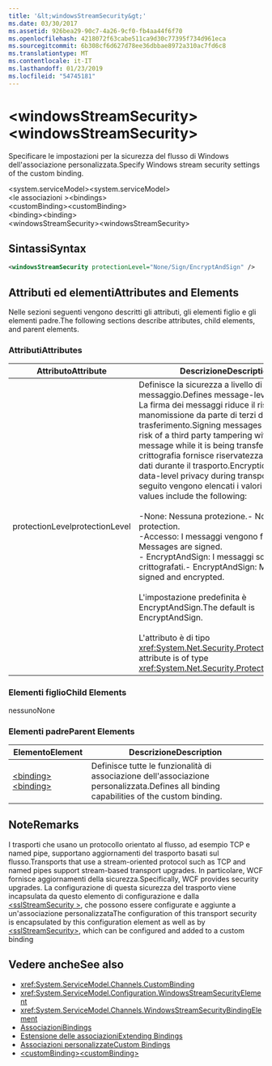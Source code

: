 ```yaml
---
title: '&lt;windowsStreamSecurity&gt;'
ms.date: 03/30/2017
ms.assetid: 926bea29-90c7-4a26-9cf0-fb4aa44f6f70
ms.openlocfilehash: 4218072f63cabe511ca9d30c77395f734d961eca
ms.sourcegitcommit: 6b308cf6d627d78ee36dbbae8972a310ac7fd6c8
ms.translationtype: MT
ms.contentlocale: it-IT
ms.lasthandoff: 01/23/2019
ms.locfileid: "54745181"
---
```

# <a name="ltwindowsstreamsecuritygt"></a><span data-ttu-id="4726f-102">&lt;windowsStreamSecurity&gt;</span><span class="sxs-lookup"><span data-stu-id="4726f-102">&lt;windowsStreamSecurity&gt;</span></span>
<span data-ttu-id="4726f-103">Specificare le impostazioni per la sicurezza del flusso di Windows dell'associazione personalizzata.</span><span class="sxs-lookup"><span data-stu-id="4726f-103">Specify Windows stream security settings of the custom binding.</span></span>  
  
 <span data-ttu-id="4726f-104">\<system.serviceModel></span><span class="sxs-lookup"><span data-stu-id="4726f-104">\<system.serviceModel></span></span>  
<span data-ttu-id="4726f-105">\<le associazioni ></span><span class="sxs-lookup"><span data-stu-id="4726f-105">\<bindings></span></span>  
<span data-ttu-id="4726f-106">\<customBinding></span><span class="sxs-lookup"><span data-stu-id="4726f-106">\<customBinding></span></span>  
<span data-ttu-id="4726f-107">\<binding></span><span class="sxs-lookup"><span data-stu-id="4726f-107">\<binding></span></span>  
<span data-ttu-id="4726f-108">\<windowsStreamSecurity></span><span class="sxs-lookup"><span data-stu-id="4726f-108">\<windowsStreamSecurity></span></span>  
  
## <a name="syntax"></a><span data-ttu-id="4726f-109">Sintassi</span><span class="sxs-lookup"><span data-stu-id="4726f-109">Syntax</span></span>  
  
```xml  
<windowsStreamSecurity protectionLevel="None/Sign/EncryptAndSign" />
```  
  
## <a name="attributes-and-elements"></a><span data-ttu-id="4726f-110">Attributi ed elementi</span><span class="sxs-lookup"><span data-stu-id="4726f-110">Attributes and Elements</span></span>  
 <span data-ttu-id="4726f-111">Nelle sezioni seguenti vengono descritti gli attributi, gli elementi figlio e gli elementi padre.</span><span class="sxs-lookup"><span data-stu-id="4726f-111">The following sections describe attributes, child elements, and parent elements.</span></span>  
  
### <a name="attributes"></a><span data-ttu-id="4726f-112">Attributi</span><span class="sxs-lookup"><span data-stu-id="4726f-112">Attributes</span></span>  
  
|<span data-ttu-id="4726f-113">Attributo</span><span class="sxs-lookup"><span data-stu-id="4726f-113">Attribute</span></span>|<span data-ttu-id="4726f-114">Descrizione</span><span class="sxs-lookup"><span data-stu-id="4726f-114">Description</span></span>|  
|---------------|-----------------|  
|<span data-ttu-id="4726f-115">protectionLevel</span><span class="sxs-lookup"><span data-stu-id="4726f-115">protectionLevel</span></span>|<span data-ttu-id="4726f-116">Definisce la sicurezza a livello di messaggio.</span><span class="sxs-lookup"><span data-stu-id="4726f-116">Defines message-level security.</span></span> <span data-ttu-id="4726f-117">La firma dei messaggi riduce il rischio di manomissione da parte di terzi durante il trasferimento.</span><span class="sxs-lookup"><span data-stu-id="4726f-117">Signing messages mitigates the risk of a third party tampering with the message while it is being transferred.</span></span> <span data-ttu-id="4726f-118">La crittografia fornisce riservatezza a livello di dati durante il trasporto.</span><span class="sxs-lookup"><span data-stu-id="4726f-118">Encryption provides data-level privacy during transport.</span></span> <span data-ttu-id="4726f-119">Di seguito vengono elencati i valori validi:</span><span class="sxs-lookup"><span data-stu-id="4726f-119">Valid values include the following:</span></span><br /><br /> <span data-ttu-id="4726f-120">-None: Nessuna protezione.</span><span class="sxs-lookup"><span data-stu-id="4726f-120">-   None: No protection.</span></span><br /><span data-ttu-id="4726f-121">-Accesso: I messaggi vengono firmati.</span><span class="sxs-lookup"><span data-stu-id="4726f-121">-   Sign: Messages are signed.</span></span><br /><span data-ttu-id="4726f-122">-   EncryptAndSign: I messaggi sono firmati e crittografati.</span><span class="sxs-lookup"><span data-stu-id="4726f-122">-   EncryptAndSign: Messages are signed and encrypted.</span></span><br /><br /> <span data-ttu-id="4726f-123">L'impostazione predefinita è EncryptAndSign.</span><span class="sxs-lookup"><span data-stu-id="4726f-123">The default is EncryptAndSign.</span></span><br /><br /> <span data-ttu-id="4726f-124">L'attributo è di tipo <xref:System.Net.Security.ProtectionLevel>.</span><span class="sxs-lookup"><span data-stu-id="4726f-124">This attribute is of type <xref:System.Net.Security.ProtectionLevel>.</span></span>|  
  
### <a name="child-elements"></a><span data-ttu-id="4726f-125">Elementi figlio</span><span class="sxs-lookup"><span data-stu-id="4726f-125">Child Elements</span></span>  
 <span data-ttu-id="4726f-126">nessuno</span><span class="sxs-lookup"><span data-stu-id="4726f-126">None</span></span>  
  
### <a name="parent-elements"></a><span data-ttu-id="4726f-127">Elementi padre</span><span class="sxs-lookup"><span data-stu-id="4726f-127">Parent Elements</span></span>  
  
|<span data-ttu-id="4726f-128">Elemento</span><span class="sxs-lookup"><span data-stu-id="4726f-128">Element</span></span>|<span data-ttu-id="4726f-129">Descrizione</span><span class="sxs-lookup"><span data-stu-id="4726f-129">Description</span></span>|  
|-------------|-----------------|  
|[<span data-ttu-id="4726f-130">\<binding></span><span class="sxs-lookup"><span data-stu-id="4726f-130">\<binding></span></span>](../../../../../docs/framework/misc/binding.md)|<span data-ttu-id="4726f-131">Definisce tutte le funzionalità di associazione dell'associazione personalizzata.</span><span class="sxs-lookup"><span data-stu-id="4726f-131">Defines all binding capabilities of the custom binding.</span></span>|  
  
## <a name="remarks"></a><span data-ttu-id="4726f-132">Note</span><span class="sxs-lookup"><span data-stu-id="4726f-132">Remarks</span></span>  
 <span data-ttu-id="4726f-133">I trasporti che usano un protocollo orientato al flusso, ad esempio TCP e named pipe, supportano aggiornamenti del trasporto basati sul flusso.</span><span class="sxs-lookup"><span data-stu-id="4726f-133">Transports that use a stream-oriented protocol such as TCP and named pipes support stream-based transport upgrades.</span></span> <span data-ttu-id="4726f-134">In particolare, WCF fornisce aggiornamenti della sicurezza.</span><span class="sxs-lookup"><span data-stu-id="4726f-134">Specifically, WCF provides security upgrades.</span></span> <span data-ttu-id="4726f-135">La configurazione di questa sicurezza del trasporto viene incapsulata da questo elemento di configurazione e dalla [ \<sslStreamSecurity >](../../../../../docs/framework/configure-apps/file-schema/wcf/sslstreamsecurity.md), che possono essere configurate e aggiunte a un'associazione personalizzata</span><span class="sxs-lookup"><span data-stu-id="4726f-135">The configuration of this transport security is encapsulated by this configuration element  as well as by [\<sslStreamSecurity>](../../../../../docs/framework/configure-apps/file-schema/wcf/sslstreamsecurity.md), which can be configured and added to a custom binding</span></span>  
  
## <a name="see-also"></a><span data-ttu-id="4726f-136">Vedere anche</span><span class="sxs-lookup"><span data-stu-id="4726f-136">See also</span></span>
- <xref:System.ServiceModel.Channels.CustomBinding>
- <xref:System.ServiceModel.Configuration.WindowsStreamSecurityElement>
- <xref:System.ServiceModel.Channels.WindowsStreamSecurityBindingElement>
- [<span data-ttu-id="4726f-137">Associazioni</span><span class="sxs-lookup"><span data-stu-id="4726f-137">Bindings</span></span>](../../../../../docs/framework/wcf/bindings.md)
- [<span data-ttu-id="4726f-138">Estensione delle associazioni</span><span class="sxs-lookup"><span data-stu-id="4726f-138">Extending Bindings</span></span>](../../../../../docs/framework/wcf/extending/extending-bindings.md)
- [<span data-ttu-id="4726f-139">Associazioni personalizzate</span><span class="sxs-lookup"><span data-stu-id="4726f-139">Custom Bindings</span></span>](../../../../../docs/framework/wcf/extending/custom-bindings.md)
- [<span data-ttu-id="4726f-140">\<customBinding></span><span class="sxs-lookup"><span data-stu-id="4726f-140">\<customBinding></span></span>](../../../../../docs/framework/configure-apps/file-schema/wcf/custombinding.md)
